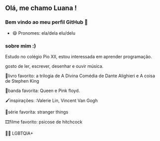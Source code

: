## Olá, me chamo Luana ! 
### Bem vindo ao meu perfil GitHub 👋

- 😄 Pronomes: ela/dela elu/delu
### sobre mim :)


Estudo no colégio Pio XII, estou interessada em aprender programação. 


gosto de ler, escrever, desenhar e ouvir música.


📕livro favorito:  a trilogia de A Divina Comédia de Dante Alighieri e A coisa de Stephen King

🎸banda favorita: Queen e Pink floyd.

🖌inspirações: :Valerie Lin, Vincent Van Gogh

🎥série favorita: stranger things

🎞filme favorito: psicose de hitchcock

🏳️‍🌈 LGBTQIA+
